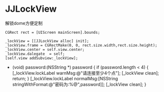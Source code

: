 # JJLockView
解锁dome方便定制


    CGRect rect = [UIScreen mainScreen].bounds;
    
    _lockView = [[JJLockView alloc] init];
    _lockView.frame = CGRectMake(0, 0, rect.size.width,rect.size.height);
    _lockView.center = self.view.center;
    _lockView.dalegate  = self;
    [self.view addSubview:_lockView];

- (void) password:(NSString *) password
{
    if (password.length < 4) {
        [_lockView.lockLabel warnMsg:@"请连接至少4个点"];
        [_lockView clean];
        return;
    }
    [_lockView.lockLabel normalMsg:[NSString stringWithFormat:@"密码为:%@",password]];
    [_lockView clean];
}
